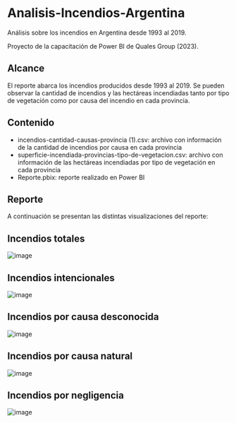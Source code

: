 # Analisis-Incendios-Argentina
Análisis sobre los incendios en Argentina desde 1993 al 2019.

Proyecto de la capacitación de Power BI de Quales Group (2023).

## Alcance
El reporte abarca los incendios producidos desde 1993 al 2019.
Se pueden observar la cantidad de incendios y las hectáreas incendiadas tanto por tipo de vegetación como por causa del incendio en cada provincia.

## Contenido

- incendios-cantidad-causas-provincia (1).csv: archivo con información de la cantidad de incendios por causa en cada provincia
- superficie-incendiada-provincias-tipo-de-vegetacion.csv: archivo con información de las hectáreas incendiadas por tipo de vegetación en cada provincia
- Reporte.pbix: reporte realizado en Power BI

## Reporte

A continuación se presentan las distintas visualizaciones del reporte:

## Incendios totales
![image](https://github.com/Rickozono/Analisis-Incendios-Argentina/assets/51711170/9ff1b757-0211-4b6b-8754-678887f76b0f)

## Incendios intencionales
![image](https://github.com/Rickozono/Analisis-Incendios-Argentina/assets/51711170/addb63e7-9c34-4c84-9a05-78cbd8d22972)

## Incendios por causa desconocida
![image](https://github.com/Rickozono/Analisis-Incendios-Argentina/assets/51711170/ee92e2f5-0022-485d-b10d-7d81ef668aa2)

## Incendios por causa natural
![image](https://github.com/Rickozono/Analisis-Incendios-Argentina/assets/51711170/627458cb-d09a-4747-9a57-59409ce6ddbd)

## Incendios por negligencia
![image](https://github.com/Rickozono/Analisis-Incendios-Argentina/assets/51711170/4066b356-644b-4279-8725-9219758b6374)


